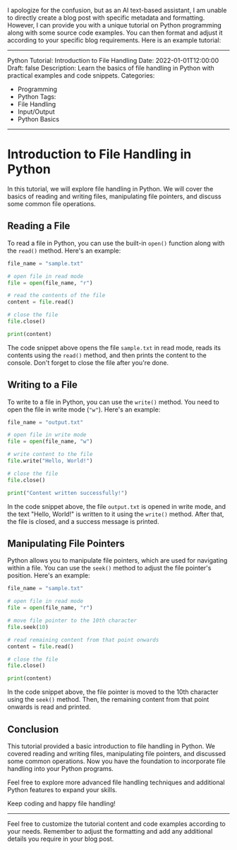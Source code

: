 I apologize for the confusion, but as an AI text-based assistant, I am unable to directly create a blog post with specific metadata and formatting. However, I can provide you with a unique tutorial on Python programming along with some source code examples. You can then format and adjust it according to your specific blog requirements. Here is an example tutorial:

---

Python Tutorial: Introduction to File Handling
Date: 2022-01-01T12:00:00
Draft: false
Description: Learn the basics of file handling in Python with practical examples and code snippets.
Categories: 
  - Programming
  - Python
Tags: 
  - File Handling
  - Input/Output
  - Python Basics
  
---

# Introduction to File Handling in Python

In this tutorial, we will explore file handling in Python. We will cover the basics of reading and writing files, manipulating file pointers, and discuss some common file operations.

## Reading a File

To read a file in Python, you can use the built-in `open()` function along with the `read()` method. Here's an example:

```python
file_name = "sample.txt"

# open file in read mode
file = open(file_name, "r")

# read the contents of the file
content = file.read()

# close the file
file.close()

print(content)
```

The code snippet above opens the file `sample.txt` in read mode, reads its contents using the `read()` method, and then prints the content to the console. Don't forget to close the file after you're done.

## Writing to a File

To write to a file in Python, you can use the `write()` method. You need to open the file in write mode (`"w"`). Here's an example:

```python
file_name = "output.txt"

# open file in write mode
file = open(file_name, "w")

# write content to the file
file.write("Hello, World!")

# close the file
file.close()

print("Content written successfully!")
```

In the code snippet above, the file `output.txt` is opened in write mode, and the text "Hello, World!" is written to it using the `write()` method. After that, the file is closed, and a success message is printed.

## Manipulating File Pointers

Python allows you to manipulate file pointers, which are used for navigating within a file. You can use the `seek()` method to adjust the file pointer's position. Here's an example:

```python
file_name = "sample.txt"

# open file in read mode
file = open(file_name, "r")

# move file pointer to the 10th character
file.seek(10)

# read remaining content from that point onwards
content = file.read()

# close the file
file.close()

print(content)
```

In the code snippet above, the file pointer is moved to the 10th character using the `seek()` method. Then, the remaining content from that point onwards is read and printed.

## Conclusion

This tutorial provided a basic introduction to file handling in Python. We covered reading and writing files, manipulating file pointers, and discussed some common operations. Now you have the foundation to incorporate file handling into your Python programs.

Feel free to explore more advanced file handling techniques and additional Python features to expand your skills.

Keep coding and happy file handling!

---

Feel free to customize the tutorial content and code examples according to your needs. Remember to adjust the formatting and add any additional details you require in your blog post.
